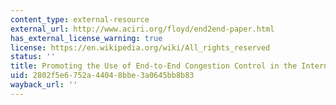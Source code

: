 ```yaml
---
content_type: external-resource
external_url: http://www.aciri.org/floyd/end2end-paper.html
has_external_license_warning: true
license: https://en.wikipedia.org/wiki/All_rights_reserved
status: ''
title: Promoting the Use of End-to-End Congestion Control in the Internet
uid: 2802f5e6-752a-4404-8bbe-3a0645bb8b83
wayback_url: ''
---
```

